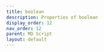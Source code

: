 ```yaml
---
title: boolean
description: Properties of boolean
display_order: 12
nav_order: 12
parent: MD Script
layout: default
---
```



